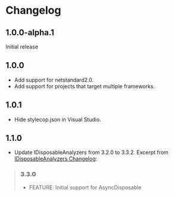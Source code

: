# Changelog

## 1.0.0-alpha.1
Initial release

## 1.0.0
- Add support for netstandard2.0.
- Add support for projects that target multiple frameworks.

## 1.0.1
- Hide stylecop.json in Visual Studio.

## 1.1.0
- Update IDisposableAnalyzers from 3.2.0 to 3.3.2. Excerpt from [IDisposableAnalyzers Changelog]:
> ### 3.3.0
> - FEATURE: Initial support for AsyncDisposable

[IDisposableAnalyzers Changelog]: https://github.com/DotNetAnalyzers/IDisposableAnalyzers/blob/master/RELEASE_NOTES.md
